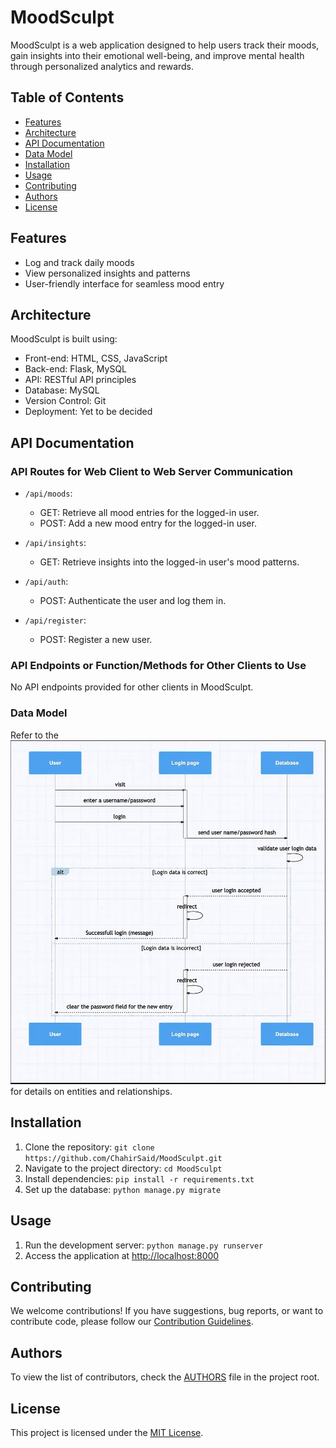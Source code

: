 # MoodSculpt

MoodSculpt is a web application designed to help users track their moods, gain insights into their emotional well-being, and improve mental health through personalized analytics and rewards.

## Table of Contents

- [Features](#features)
- [Architecture](#architecture)
- [API Documentation](#api-documentation)
- [Data Model](#data-model)
- [Installation](#installation)
- [Usage](#usage)
- [Contributing](#contributing)
- [Authors](#authors)
- [License](#license)

## Features

- Log and track daily moods
- View personalized insights and patterns
- User-friendly interface for seamless mood entry

## Architecture

MoodSculpt is built using:

- Front-end: HTML, CSS, JavaScript
- Back-end: Flask, MySQL
- API: RESTful API principles
- Database: MySQL
- Version Control: Git
- Deployment: Yet to be decided

## API Documentation

### API Routes for Web Client to Web Server Communication

- `/api/moods`:

  - GET: Retrieve all mood entries for the logged-in user.
  - POST: Add a new mood entry for the logged-in user.

- `/api/insights`:

  - GET: Retrieve insights into the logged-in user's mood patterns.

- `/api/auth`:

  - POST: Authenticate the user and log them in.

- `/api/register`:
  - POST: Register a new user.

### API Endpoints or Function/Methods for Other Clients to Use

No API endpoints provided for other clients in MoodSculpt.

### Data Model

Refer to the ![Data Model Diagram](images/data-model.png) for details on entities and relationships.

## Installation

1. Clone the repository: `git clone https://github.com/ChahirSaid/MoodSculpt.git`
2. Navigate to the project directory: `cd MoodSculpt`
3. Install dependencies: `pip install -r requirements.txt`
4. Set up the database: `python manage.py migrate`

## Usage

1. Run the development server: `python manage.py runserver`
2. Access the application at [http://localhost:8000](http://localhost:8000)

## Contributing

We welcome contributions! If you have suggestions, bug reports, or want to contribute code, please follow our [Contribution Guidelines](CONTRIBUTING.md).

## Authors

To view the list of contributors, check the [AUTHORS](AUTHORS) file in the project root.

## License

This project is licensed under the [MIT License](LICENSE).
